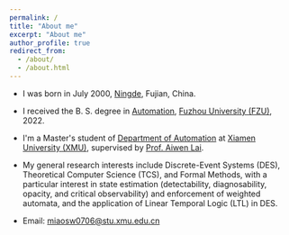 ```yaml
---
permalink: /
title: "About me"
excerpt: "About me"
author_profile: true
redirect_from: 
  - /about/
  - /about.html
---
```


- I was born in July 2000, [Ningde](https://en.wikipedia.org/wiki/Ningde), Fujian, China.

- I received the B. S. degree in [Automation](https://dqxy.fzu.edu.cn/en/), [Fuzhou University (FZU)](https://en.fzu.edu.cn/), 2022.

- I'm a Master's student of [Department of Automation](https://auto.xmu.edu.cn/) at [Xiamen University (XMU)](https://en.xmu.edu.cn/main.htm), supervised by [Prof. Aiwen Lai](https://aivens123.github.io/aiwenlai.github.io/).

- My general research interests include Discrete-Event Systems (DES), Theoretical Computer Science (TCS), and Formal Methods, with a particular interest in state estimation (detectability, diagnosability, opacity, and critical observability) and enforcement of weighted automata, and the application of Linear Temporal Logic (LTL) in DES.

- Email: [miaosw0706@stu.xmu.edu.cn](miaosw0706@stu.xmu.edu.cn)

<!-- For more info
------
More info about configuring academicpages can be found in [the guide](https://academicpages.github.io/markdown/). The [guides for the Minimal Mistakes theme](https://mmistakes.github.io/minimal-mistakes/docs/configuration/) (which this theme was forked from) might also be helpful. -->
